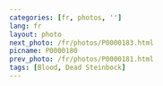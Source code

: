 ```yaml
---
categories: [fr, photos, '']
lang: fr
layout: photo
next_photo: /fr/photos/P0000183.html
picname: P0000180
prev_photo: /fr/photos/P0000181.html
tags: [Blood, Dead Steinbock]
---
```

